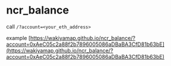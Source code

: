 # ncr_balance

call `/?account=<your_eth_address>`

example
[https://wakiyamap.github.io/ncr_balance/?account=0xAeC05c2a88f2b7896005086aDBaBA3CfD81b63bE](https://wakiyamap.github.io/ncr_balance/?account=0xAeC05c2a88f2b7896005086aDBaBA3CfD81b63bE)
